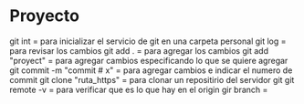 # Proyecto

git int = para inicializar el servicio de git en una carpeta personal
git log = para revisar los cambios
git add . = para agregar los cambios
git add "proyect" = para agregar cambios especificando lo que se quiere agregar
git commit -m "commit # x" = para agregar cambios e indicar el numero de commit
git clone "ruta_https" = para clonar un repositirio del servidor git
git remote -v = para verificar que es lo que hay en el origin
gir branch = 
